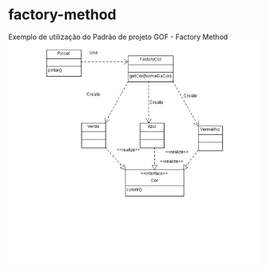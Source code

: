 ﻿# factory-method
Exemplo de utilização do Padrão de projeto GOF - Factory Method
![alt Diagrama de classes](https://github.com/thiagotoledo/factory-method/blob/master/DiagramadeClasses.png "Diagrama de Classes")
